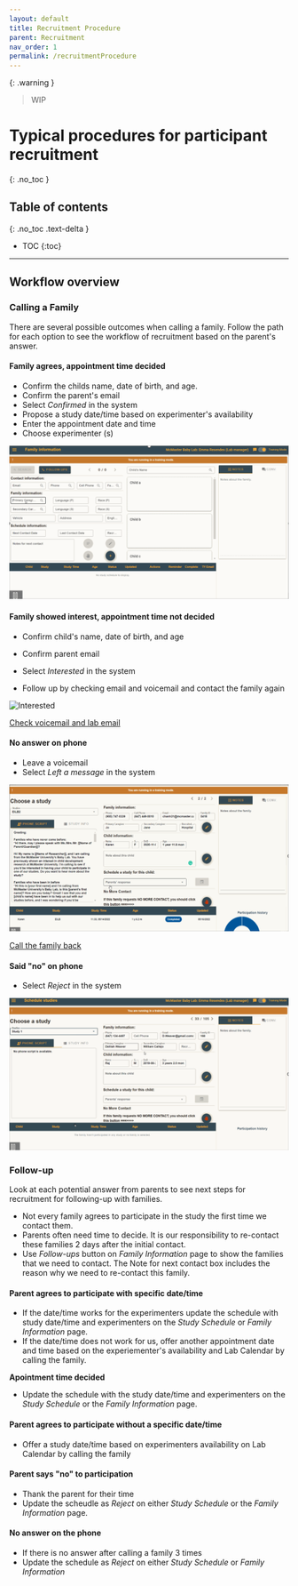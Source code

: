 ```yaml
---
layout: default
title: Recruitment Procedure
parent: Recruitment
nav_order: 1
permalink: /recruitmentProcedure
---
```


{: .warning }
> WIP

# Typical procedures for participant recruitment
{: .no_toc }

## Table of contents
{: .no_toc .text-delta }

* TOC
{:toc}

---

## Workflow overview

### Calling a Family

There are several possible outcomes when calling a family. Follow the path for each option to see the workflow of recruitment based on the parent's answer. 

#### **Family agrees, appointment time decided**
- Confirm the childs name, date of birth, and age. 
- Confirm the parent's email
- Select *Confirmed* in the system 
- Propose a study date/time based on experimenter's availability 
- Enter the appointment date and time
- Choose experimenter (s)

<img src="assets/videos/ScheduleStudy.gif" alt="Schedule Study">


#### **Family showed interest, appointment time not decided**

- Confirm child's name, date of birth, and age
- Confirm parent email
- Select *Interested* in the system 

- Follow up by checking email and voicemail and contact the family again

<img src="assets/videos/Interested.gif" alt="Interested">

[Check voicemail and lab email](#follow-up)

#### **No answer on phone**
- Leave a voicemail
- Select *Left a message* in the system

<img src="assets/videos/nocall.gif" alt="nocall">

[Call the family back](#follow-up)

#### **Said "no" on phone**
- Select *Reject* in the system

<img src="assets/videos/saidno.gif" alt="saidno">


### Follow-up

Look at each potential answer from parents to see next steps for recruitment for following-up with families. 

 - Not every family agrees to participate in the study the first time we contact them.
- Parents often need time to decide. It is our responsibility to re-contact these families 2 days after the initial contact.
- Use *Follow-ups* button on *Family Information* page to show the families that we need to contact. The Note for next contact box includes the reason why we need to re-contact this family.

#### **Parent agrees to participate with specific date/time**

- If the date/time works for the experimenters update the schedule with study date/time and experimenters on the *Study Schedule* or *Family Information* page. 
- If the date/time does not work for us, offer another appointment date and time based on the experiementer's availability and Lab Calendar by calling the family. 

**Apointment time decided** 
- Update the schedule with the study date/time and experimenters on the *Study Schedule* or the *Family Information* page.

#### **Parent agrees to participate without a specific date/time**

- Offer a study date/time based on experimenters availability on Lab Calendar by calling the family 

#### **Parent says "no" to participation**
- Thank the parent for their time
- Update the scheudle as *Reject* on either *Study Schedule* or the *Family Information* page. 

#### **No answer on the phone**
- If there is no answer after calling a family 3 times 
- Update the schedule as *Reject* on either *Study Schedule* or *Family Information*


















